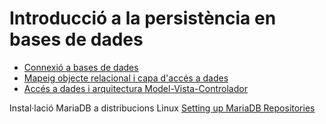 # Introducció a la persistència en bases de dades

* [Connexió a bases de dades](uf6nf1a01.md)
* [Mapeig objecte relacional i capa d'accés a dades](uf6nf1a02.md)
* [Accés a dades i arquitectura Model-Vista-Controlador](uf6nf1a03.md)

Instal·lació MariaDB a distribucions Linux [Setting up MariaDB Repositories](https://downloads.mariadb.org/mariadb/repositories/#distro=Mint&distro_release=bionic--ubuntu_bionic&mirror=hs-esslingen&version=10.4)
